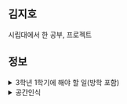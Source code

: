## 김지호
시립대에서 한 공부, 프로젝트
## 정보
<details>
  <summary>3학년 1학기에 해야 할 일(방학 포함)</summary>
   &nbsp 1. 토익 990점 달성을 위한 영어 공부</br>
   &nbsp 2. 운전면허 1종 따기</br>
   &nbsp 3. 군사영어 단어 암기</br>
   &nbsp 4. 학점 3점대 후반 ~ 4점대</br>
  
  <summary>임베디드 경진대회 준비 중 (폭파 전)</summary>
   &nbsp 1. HTML, CSS를 통한 키오스크 구현 </br>
   &nbsp 2. JavaScript 공부 및 키오스크 내에서 사용 </br>

  <summary>임베디드 경진대회 준비 중 (재편성)</summary>
   &nbsp 1. C++ 공부 </br>
   &nbsp 2. 선형대수 공부 </br>
   &nbsp 3. ROS를 통한 Visual SLAM의 구현 </br>
    &nbsp &nbsp 3-1) ROS 공부 </br>
    &nbsp &nbsp 4-2) Visual SLAM 공부 </br>
   &nbsp 4. 필요 시 OpenGL 공부도 병행 </br>
  -------------------------------------------------- </br>
  a) 로봇이 물건 찾는 작동 방식 </br>
   1. 사진을 서버에 올림 </br>
   2. 서버가 이미지를 뿌림 </br>
   3. 이미지에 맞는 물건을 찾는게 목표 - SLAM </br>
   4. 로봇이 지나가는 구간에 찾고자 하는 물건이 없으면, 지도에 표시 - SLAM </br>
   5. 의심되는 물건은 사진을 찍어서 서버에 보내고 위치를 표시 - 카메라 인식 </br>
   6. 로봇이 찾아볼수 없는 부분은 지도에 알려주기 - 상자 같은 서랍 구분이 필요(딥러닝) </br>
  b) 주차/월별 계획 </br>
   3월 5주차 ~ 4월 2주차 </br>
    이미지 처리/딥러닝•머신러닝 </br>
   4월 3주차 ~ 5월 1주차 </br>
    OpenCV: 이미지 처리, SLAM에 이용 </br>
    SLAM: 센서 신호 처리(움직임 추정, 장애물 회피), 그래프 최적화 </br>
    *특이 사항: 4월 말~5월 초에 대회 공지가 올라올 예정이므로 공지 체크할 것. </br>
   5월 2주차 ~ 5월 5주차 </br>
  --------------------------------------------------- </br>
  <img width="863" alt="image" src="https://github.com/DH10032/Teams/assets/155617166/7b859d7a-5345-4ada-b6a8-235f7b1e94e1"> </br>
  처리 순서는 (frondend - > backend) - > Map representation(맵 작성) </br>
  frondend를 먼저 끝낸 후 backend를 진행하면 어떨까 생각. (협의 후 결정 예정) </br>

 1) Data Acquistion, Visual odometry, Loop closure detection - > frondend </br>
 Data Acquisiton (데이터 획득): 카메라/라이다 같은 센서로부터 정보 획득 (+데이터로부터 노이즈 제거 필요) </br>
 Visual odometry (시각적 주행 거리 측정): 데이터 특정 추출 -> 상대적 움직임 예측 </br>
 Loop closure detection (루프 폐쇄 검출): 방문한 위치인지 판단. </br>
2) Backend optimization(최적화) - > backend </br>
  
<details>
  <summary>회로 및 라즈베리</summary>
  우분투 20.04로 설치 완
  
  모터는 dc모터+드라이버 (배달중) </br>
  배터리는 9v짜리 건전지 </br>
  카메라는 미정 </br>
  
</details>

  
</details>

<details>
  <summary>공간인식</summary>
  
  1. 아두이노 실내 위치추적 모듈(오차 10cm내외) - DWM1000 모듈
  
  2. [SLAM 방식](https://hjdevelop.tistory.com/15/)
     
  SLAM 방식
    <details>
      <summary>프런트 엔드</summary>
    </details>
  
  <details>
      <summary>백 엔드</summary>
    </details>
  
</details>


